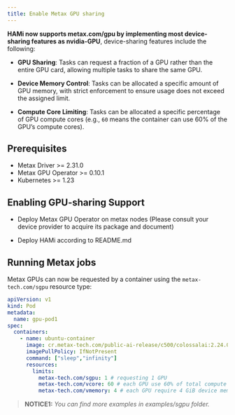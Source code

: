 ```yaml
---
title: Enable Metax GPU sharing
---
```


**HAMi now supports metax.com/gpu by implementing most device-sharing features as nvidia-GPU**, device-sharing features include the following:

- **GPU Sharing**: Tasks can request a fraction of a GPU rather than the entire GPU card, allowing multiple tasks to share the same GPU.

- **Device Memory Control**: Tasks can be allocated a specific amount of GPU memory, with strict enforcement to ensure usage does not exceed the assigned limit.

- **Compute Core Limiting**: Tasks can be allocated a specific percentage of GPU compute cores (e.g., `60` means the container can use 60% of the GPU’s compute cores).

## Prerequisites

* Metax Driver >= 2.31.0
* Metax GPU Operator >= 0.10.1
* Kubernetes >= 1.23

## Enabling GPU-sharing Support

* Deploy Metax GPU Operator on metax nodes (Please consult your device provider to acquire its package and document)

* Deploy HAMi according to README.md

## Running Metax jobs

Metax GPUs can now be requested by a container
using the `metax-tech.com/sgpu`  resource type:

```yaml
apiVersion: v1
kind: Pod
metadata:
  name: gpu-pod1
spec:
  containers:
    - name: ubuntu-container
      image: cr.metax-tech.com/public-ai-release/c500/colossalai:2.24.0.5-py38-ubuntu20.04-amd64 
      imagePullPolicy: IfNotPresent
      command: ["sleep","infinity"]
      resources:
        limits:
          metax-tech.com/sgpu: 1 # requesting 1 GPU 
          metax-tech.com/vcore: 60 # each GPU use 60% of total compute cores
          metax-tech.com/vmemory: 4 # each GPU require 4 GiB device memory
```

> **NOTICE1:** *You can find more examples in examples/sgpu folder.*
